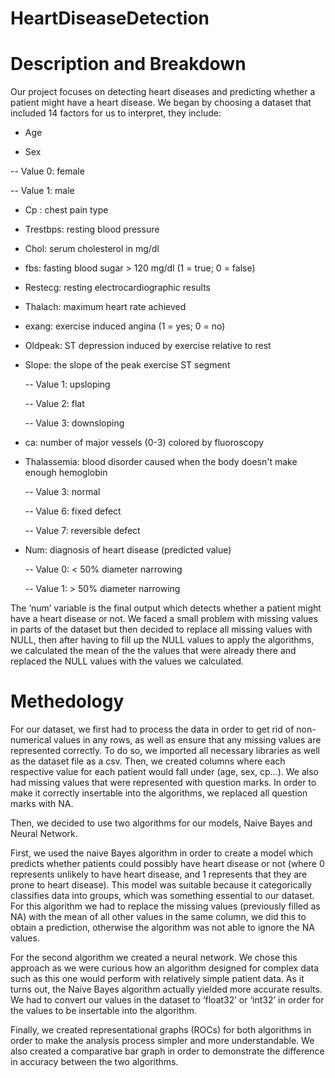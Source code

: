 # HeartDiseaseDetection

# Description and Breakdown

Our project focuses on detecting heart diseases and predicting whether a patient might have a heart disease. We began by choosing a dataset that included 14 factors for us to interpret, they include:

- Age

- Sex

-- Value 0: female

-- Value 1: male

- Cp : chest pain type

- Trestbps: resting blood pressure

- Chol: serum cholesterol in mg/dl

- fbs: fasting blood sugar > 120 mg/dl (1 = true; 0 = false)

- Restecg: resting electrocardiographic results

- Thalach: maximum heart rate achieved

- exang: exercise induced angina (1 = yes; 0 = no)

- Oldpeak: ST depression induced by exercise relative to rest

- Slope: the slope of the peak exercise ST segment

  -- Value 1: upsloping

  -- Value 2: flat

  -- Value 3: downsloping

- ca: number of major vessels (0-3) colored by fluoroscopy 

- Thalassemia: blood disorder caused when the body doesn't make enough hemoglobin

   -- Value 3: normal

   -- Value 6: fixed defect
 
   -- Value 7: reversible defect
 
- Num: diagnosis of heart disease (predicted value)

  -- Value 0: < 50% diameter narrowing

  -- Value 1: > 50% diameter narrowing

The ‘num’ variable is the final output which detects whether a patient might have a heart disease or not. We faced a small problem with missing values in parts of the dataset but then decided to replace all missing values with NULL, then after having to fill up the NULL values to apply the algorithms, we calculated the mean of the the values that were already there and replaced the NULL values with the values we calculated. 

# Methedology

For our dataset, we first had to process the data in order to get rid of non-numerical values in any rows, as well as ensure that any missing values are represented correctly. To do so, we imported all necessary libraries as well as the dataset file as a csv. Then, we created columns where each respective value for each patient would fall under (age, sex, cp…). We also had missing values that were represented with question marks. In order to make it correctly insertable into the algorithms, we replaced all question marks with NA.

Then, we decided to use two algorithms for our models, Naive Bayes and Neural Network.

First, we used the naive Bayes algorithm in order to create a model which predicts whether patients could possibly have heart disease or not (where 0 represents unlikely to have heart disease, and 1 represents that they are prone to heart disease). This model was suitable because it categorically classifies data into groups, which was something essential to our dataset. 
For this algorithm we had to replace the missing values (previously filled as NA) with the mean of all other values in the same column, we did this to obtain a prediction, otherwise the algorithm was not able to ignore the NA values.

For the second algorithm we created a neural network. We chose this approach as we were curious how an algorithm designed for complex data such as this one would perform with relatively simple patient data. As it turns out, the Naive Bayes algorithm actually yielded more accurate results. We had to convert our values in the dataset to ‘float32’ or ‘int32’ in order for the values to be insertable into the algorithm.

Finally, we created representational graphs (ROCs) for both algorithms in order to make the analysis process simpler and more understandable. We also created a comparative bar graph in order to demonstrate the difference in accuracy between the two algorithms.

